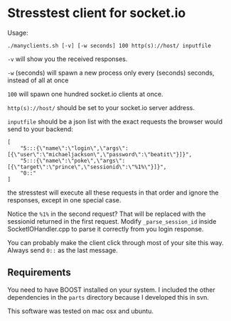 Stresstest client for socket.io
===============================

Usage:

    ./manyclients.sh [-v] [-w seconds] 100 http(s)://host/ inputfile

``-v`` will show you the received responses.

``-w`` (seconds) will spawn a new process only every (seconds) seconds, instead of all at once

``100`` will spawn one hundred socket.io clients at once.

``http(s)://host/`` should be set to your socket.io server address.

``inputfile`` should be a json list with the exact requests the browser would send to your backend:

    [
        "5:::{\"name\":\"login\",\"args\":[{\"user\":\"michaeljackson\",\"password\":\"beatit\"}]}",
        "5:::{\"name\":\"poke\",\"args\":[{\"target\":\"prince\",\"sessionid\":\"%1%\"}]}",
        "0::"
    ]

the stresstest will execute all these requests in that order and ignore the
responses, except in one special case.

Notice the ``%1%`` in the second request? That will be replaced with the sessionid
returned in the first request. Modify ``_parse_session_id`` inside
SocketIOHandler.cpp to parse it correctly from you login response.

You can probably make the client click through most of your site this way.
Always send ``0::`` as the last message.

Requirements
------------

You need to have BOOST installed on your system. I included the other
dependencies in the ``parts`` directory because I developed this in svn.

This software was tested on mac osx and ubuntu.
